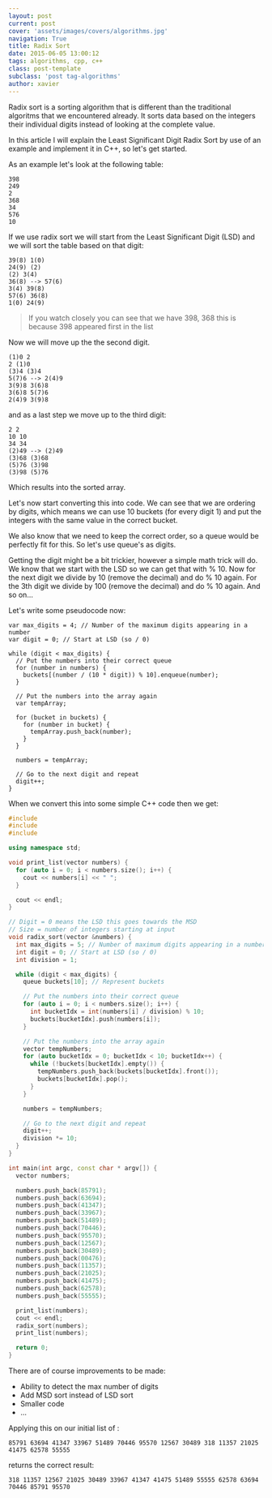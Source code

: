 ```yaml
---
layout: post
current: post
cover: 'assets/images/covers/algorithms.jpg'
navigation: True
title: Radix Sort
date: 2015-06-05 13:00:12
tags: algorithms, cpp, c++
class: post-template
subclass: 'post tag-algorithms'
author: xavier
---
```


Radix sort is a sorting algorithm that is different than the traditional algoritms that we encountered already. It sorts data based on the integers their individual digits instead of looking at the complete value.

In this article I will explain the Least Significant Digit Radix Sort by use of an example and implement it in C++, so let's get started.

As an example let's look at the following table:

```
398
249
2
368
34
576
10
```

If we use radix sort we will start from the Least Significant Digit (LSD) and we will sort the table based on that digit:

```
39(8) 1(0)
24(9) (2)
(2) 3(4)
36(8) --> 57(6)
3(4) 39(8)
57(6) 36(8)
1(0) 24(9)
```

> If you watch closely you can see that we have 398, 368 this is because 398 appeared first in the list

Now we will move up the the second digit.

```
(1)0 2
2 (1)0
(3)4 (3)4
5(7)6 --> 2(4)9
3(9)8 3(6)8
3(6)8 5(7)6
2(4)9 3(9)8
```

and as a last step we move up to the third digit:

```
2 2
10 10
34 34
(2)49 --> (2)49
(3)68 (3)68
(5)76 (3)98
(3)98 (5)76
```

Which results into the sorted array.

Let's now start converting this into code. We can see that we are ordering by digits, which means we can use 10 buckets (for every digit 1) and put the integers with the same value in the correct bucket.

We also know that we need to keep the correct order, so a queue would be perfectly fit for this. So let's use queue's as digits.

Getting the digit might be a bit trickier, however a simple math trick will do. We know that we start with the LSD so we can get that with % 10. Now for the next digit we divide by 10 (remove the decimal) and do % 10 again. For the 3th digit we divide by 100 (remove the decimal) and do % 10 again. And so on...

Let's write some pseudocode now:

```
var max_digits = 4; // Number of the maximum digits appearing in a number
var digit = 0; // Start at LSD (so / 0)

while (digit < max_digits) {
  // Put the numbers into their correct queue
  for (number in numbers) {
    buckets[(number / (10 * digit)) % 10].enqueue(number);
  }

  // Put the numbers into the array again
  var tempArray;
  
  for (bucket in buckets) {
    for (number in bucket) {
      tempArray.push_back(number);
    }
  }

  numbers = tempArray;

  // Go to the next digit and repeat
  digit++;
}
```

When we convert this into some simple C++ code then we get:

```cpp
#include
#include
#include

using namespace std;

void print_list(vector numbers) {
  for (auto i = 0; i < numbers.size(); i++) {
    cout << numbers[i] << " ";
  }

  cout << endl;
}

// Digit = 0 means the LSD this goes towards the MSD
// Size = number of integers starting at input
void radix_sort(vector &numbers) {
  int max_digits = 5; // Number of maximum digits appearing in a number
  int digit = 0; // Start at LSD (so / 0)
  int division = 1;

  while (digit < max_digits) {
    queue buckets[10]; // Represent buckets

    // Put the numbers into their correct queue
    for (auto i = 0; i < numbers.size(); i++) {
      int bucketIdx = int(numbers[i] / division) % 10;
      buckets[bucketIdx].push(numbers[i]);
    }

    // Put the numbers into the array again
    vector tempNumbers;
    for (auto bucketIdx = 0; bucketIdx < 10; bucketIdx++) {
      while (!buckets[bucketIdx].empty()) {
        tempNumbers.push_back(buckets[bucketIdx].front());
        buckets[bucketIdx].pop();
      }
    }

    numbers = tempNumbers;

    // Go to the next digit and repeat
    digit++;
    division *= 10;
  }
}

int main(int argc, const char * argv[]) {
  vector numbers;

  numbers.push_back(85791);
  numbers.push_back(63694);
  numbers.push_back(41347);
  numbers.push_back(33967);
  numbers.push_back(51489);
  numbers.push_back(70446);
  numbers.push_back(95570);
  numbers.push_back(12567);
  numbers.push_back(30489);
  numbers.push_back(00476);
  numbers.push_back(11357);
  numbers.push_back(21025);
  numbers.push_back(41475);
  numbers.push_back(62578);
  numbers.push_back(55555);

  print_list(numbers);
  cout << endl;
  radix_sort(numbers);
  print_list(numbers);

  return 0;
}
```

There are of course improvements to be made:
* Ability to detect the max number of digits
* Add MSD sort instead of LSD sort
* Smaller code
* ...

Applying this on our initial list of :

```
85791 63694 41347 33967 51489 70446 95570 12567 30489 318 11357 21025 41475 62578 55555
```

returns the correct result:

```
318 11357 12567 21025 30489 33967 41347 41475 51489 55555 62578 63694 70446 85791 95570
```